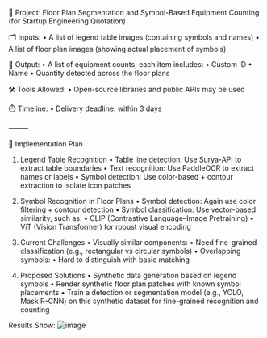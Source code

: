 📌 Project: Floor Plan Segmentation and Symbol-Based Equipment Counting (for Startup Engineering Quotation)

🗂️ Inputs:
	•	A list of legend table images (containing symbols and names)
	•	A list of floor plan images (showing actual placement of symbols)

🎯 Output:
	•	A list of equipment counts, each item includes:
	•	Custom ID
	•	Name
	•	Quantity detected across the floor plans

🛠️ Tools Allowed:
	•	Open-source libraries and public APIs may be used

⏱️ Timeline:
	•	Delivery deadline: within 3 days

⸻

🔧 Implementation Plan

1. Legend Table Recognition
	•	Table line detection: Use Surya-API to extract table boundaries
	•	Text recognition: Use PaddleOCR to extract names or labels
	•	Symbol detection: Use color-based + contour extraction to isolate icon patches

2. Symbol Recognition in Floor Plans
	•	Symbol detection: Again use color filtering + contour detection
	•	Symbol classification: Use vector-based similarity, such as:
	•	CLIP (Contrastive Language–Image Pretraining)
	•	ViT (Vision Transformer) for robust visual encoding

3. Current Challenges
	•	Visually similar components:
	•	Need fine-grained classification (e.g., rectangular vs circular symbols)
	•	Overlapping symbols:
	•	Hard to distinguish with basic matching

4. Proposed Solutions
	•	Synthetic data generation based on legend symbols
	•	Render synthetic floor plan patches with known symbol placements
	•	Train a detection or segmentation model (e.g., YOLO, Mask R-CNN) on this synthetic dataset for fine-grained recognition and counting


Results Show:
![image](https://github.com/user-attachments/assets/53534241-65d1-41a9-b90d-1ef3acbf1907)

